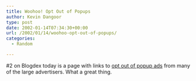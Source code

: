 ```yaml
---
title: Woohoo! Opt Out of Popups
author: Kevin Dangoor
type: post
date: 2002-01-14T07:34:30+00:00
url: /2002/01/14/woohoo-opt-out-of-popups/
categories:
  - Random

---
```

#2 on Blogdex today is a page with links to [opt out of popup ads][1] from many of the large advertisers. What a great thing.

 [1]: http://technoerotica.net/mylog/optouts.html